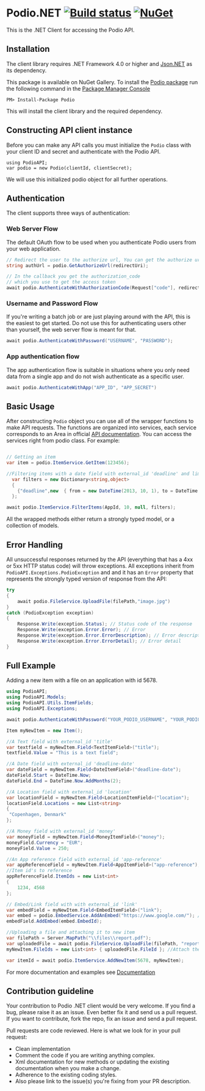 # Podio.NET [![Build status](https://ci.appveyor.com/api/projects/status/mv39ht4y9uk09593?svg=true)](https://ci.appveyor.com/project/AjmalVh/podio-dotnet) [![NuGet](https://img.shields.io/nuget/dt/Podio.svg?style=flat-square)]()


This is the .NET Client for accessing the Podio API.

Installation
-------

The client library requires .NET Framework 4.0 or higher and [Json.NET](http://www.nuget.org/packages/Newtonsoft.Json/) as its dependency.

This package is available on NuGet Gallery. To install the [Podio package](http://www.nuget.org/packages/podio) run the following command in the [Package Manager Console](http://docs.nuget.org/docs/start-here/using-the-package-manager-console)

    PM> Install-Package Podio

This will install the client library and the required dependency.

Constructing API client instance
-------------

Before you can make any API calls you must initialize the `Podio` class with your client ID and secret and authenticate with the Podio API.

    using PodioAPI;
    var podio = new Podio(clientId, clientSecret);

We will use this initialized podio object for all further operations.

Authentication
--------------

The client supports three ways of authentication:

### Web Server Flow

The default OAuth flow to be used when you authenticate Podio users from your web application.

```csharp
// Redirect the user to the authorize url, You can get the authorize url by calling 'GetAuthorizeUrl' method in podio class.
string authUrl = podio.GetAuthorizeUrl(redirectUri);

// In the callback you get the authorization_code 
// which you use to get the access token
await podio.AuthenticateWithAuthorizationCode(Request["code"], redirectUri);
```

### Username and Password Flow

If you're writing a batch job or are just playing around with the API, this is the easiest to get started. Do not use this for authenticating users other than yourself, the web server flow is meant for that.

```csharp
await podio.AuthenticateWithPassword("USERNAME", "PASSWORD");
```

### App authentication flow

The app authentication flow is suitable in situations where you only need data from a single app and do not wish authenticate as a specific user.

```csharp
await podio.AuthenticateWithApp("APP_ID", "APP_SECRET")
```

Basic Usage
-----------

After constructing `Podio` object  you can use all of the wrapper functions to make API requests. The functions are organized into services, each service corresponds to an Area in official [API documentation](https://developers.podio.com/doc). You can access the services right from podio class. For example:

```csharp

// Getting an item
var item = podio.ItemService.GetItem(123456);

//Filtering items with a date field with external_id 'deadline' and limit the results by 10
  var filters = new Dictionary<string,object>
  {
    {"deadline",new  { from = new DateTime(2013, 10, 1), to = DateTime.Now }}
  };

await podio.ItemService.FilterItems(AppId, 10, null, filters);
```

All the wrapped methods either return a strongly typed model, or a collection of models.

Error Handling
--------------

All unsuccessful responses returned by the API (everything that has a 4xx or 5xx HTTP status code) will throw exceptions. All exceptions inherit from `PodioAPI.Exceptions.PodioException` and and it has an `Error` property that represents the strongly typed version of response from the API:

```csharp
try
{
    await podio.FileService.UploadFile(filePath,"image.jpg")
}
catch (PodioException exception)
{
    Response.Write(exception.Status); // Status code of the response
    Response.Write(exception.Error.Error); // Error
    Response.Write(exception.Error.ErrorDescription); // Error description -> You need this in most cases
    Response.Write(exception.Error.ErrorDetail); // Error detail
}
```

Full Example
------------
Adding a new item with a file on an application with id 5678.

```csharp
using PodioAPI;
using PodioAPI.Models;
using PodioAPI.Utils.ItemFields;
using PodioAPI.Exceptions;

await podio.AuthenticateWithPassword("YOUR_PODIO_USERNAME", "YOUR_PODIO_PASSWORD");

Item myNewItem = new Item();

//A Text field with external_id 'title'
var textfield = myNewItem.Field<TextItemField>("title");
textfield.Value = "This is a text field";

//A Date field with external_id 'deadline-date'
var dateField = myNewItem.Field<DateItemField>("deadline-date");
dateField.Start = DateTime.Now;
dateField.End = DateTime.Now.AddMonths(2);

//A Location field with external_id 'location'
var locationField = myNewItem.Field<LocationItemField>("location");
locationField.Locations = new List<string> 
{ 
 "Copenhagen, Denmark"
};

//A Money field with external_id 'money'
var moneyField = myNewItem.Field<MoneyItemField>("money");
moneyField.Currency = "EUR";
moneyField.Value = 250;

//An App reference field with external_id 'app-reference'
var appReferenceField = myNewItem.Field<AppItemField>("app-reference");
//Item id's to reference
appReferenceField.ItemIds = new List<int>
{
    1234, 4568
};

// Embed/Link field with with external_id 'link'
var embedField = myNewItem.Field<EmbedItemField>("link");
var embed = podio.EmbedService.AddAnEmbed("https://www.google.com/"); // Creating an embed
embedField.AddEmbed(embed.EmbedId);

//Uploading a file and attaching it to new item
var filePath = Server.MapPath("\\files\\report.pdf");
var uploadedFile = await podio.FileService.UploadFile(filePath, "report.pdf");
myNewItem.FileIds = new List<int> { uploadedFile.FileId }; //Attach the uploaded file's id to item

var itemId = await podio.ItemService.AddNewItem(5678, myNewItem);
```

For more documentation and examples see [Documentation](http://podio.github.io/podio-dotnet/)

Contribution guideline
-----------------

Your contribution to Podio .NET client would be very welcome. If you find a bug, please raise it as an issue. Even better fix it and send us a pull request. If you want to contribute, fork the repo, fix an issue and send a pull request.

Pull requests are code reviewed. Here is what we look for in your pull request:

- Clean implementation
- Comment the code if you are writing anything complex.
- Xml documentation for new methods or updating the existing documentation when you make a change.
- Adherence to the existing coding styles.
- Also please link to the issue(s) you're fixing from your PR description.
